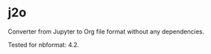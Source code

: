 # j2o
Converter from Jupyter to Org file format without any dependencies.

Tested for nbformat: 4.2.
